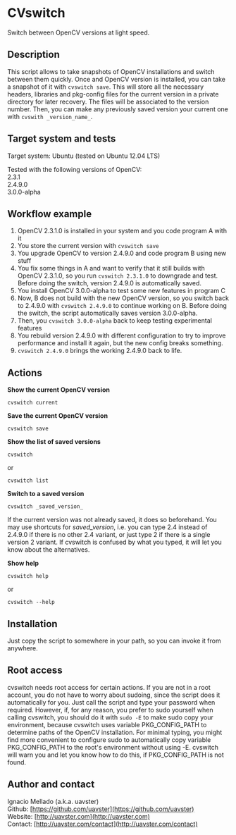 CVswitch
========
Switch between OpenCV versions at light speed.

Description
-----------
This script allows to take snapshots of OpenCV installations and switch between them quickly. Once and OpenCV version is installed, you can take a snapshot of it with `cvswitch save`. This will store all the necessary headers, libraries and pkg-config files for the current version in a private directory for later recovery. The files will be associated to the version number. Then, you can make any previously saved version your current one with `cvswith _version_name_`.

Target system and tests
-----------------------
Target system: Ubuntu (tested on Ubuntu 12.04 LTS)

Tested with the following versions of OpenCV:  
2.3.1  
2.4.9.0  
3.0.0-alpha

Workflow example
-----------------
1. OpenCV 2.3.1.0 is installed in your system and you code program A with it
2. You store the current version with `cvswitch save`
3. You upgrade OpenCV to version 2.4.9.0 and code program B using new stuff
4. You fix some things in A and want to verify that it still builds with OpenCV 2.3.1.0, so you run `cvswitch 2.3.1.0` to downgrade and test. Before doing the switch, version 2.4.9.0 is automatically saved.
5. You install OpenCV 3.0.0-alpha to test some new features in program C
6. Now, B does not build with the new OpenCV version, so you switch back to 2.4.9.0 with `cvswitch 2.4.9.0` to continue working on B. Before doing the switch, the script automatically saves version 3.0.0-alpha.
7. Then, you `cvswitch 3.0.0-alpha` back to keep testing experimental features
8. You rebuild version 2.4.9.0 with different configuration to try to improve performance and install it again, but the new config breaks something.
9. `cvswitch 2.4.9.0` brings the working 2.4.9.0 back to life.

Actions
-------

**Show the current OpenCV version**  
```
cvswitch current
```

**Save the current OpenCV version**  
```
cvswitch save
```

**Show the list of saved versions**  
```
cvswitch
```  
or  
```
cvswitch list  
```

**Switch to a saved version**  
```
cvswitch _saved_version_
```  
If the current version was not already saved, it does so beforehand. You may use shortcuts for _saved_version_, i.e. you can type 2.4 instead of 2.4.9.0 if there is no other 2.4 variant, or just type 2 if there is a single version 2 variant. If cvswitch is confused by what you typed, it will let you know about the alternatives.

**Show help**  
```
cvswitch help 
```  
or  
```
cvswitch --help
```

Installation
------------
Just copy the script to somewhere in your path, so you can invoke it from anywhere.

Root access
-----------
cvswitch needs root access for certain actions. If you are not in a root account, you do not have to worry about sudoing, since the script does it automatically for you. Just call the script and type your password when required. However, if, for any reason, you prefer to sudo yourself when calling cvswitch, you should do it with `sudo -E` to make sudo copy your environment, because cvswitch uses variable PKG_CONFIG_PATH to determine paths of the OpenCV installation. For minimal typing, you might find more convenient to configure sudo to automatically copy variable PKG_CONFIG_PATH to the root's environment without using -E. cvswitch will warn you and let you know how to do this, if PKG_CONFIG_PATH is not found.

Author and contact
------------------
Ignacio Mellado (a.k.a. uavster)  
Github: [https://github.com/uavster](https://github.com/uavster)  
Website: [http://uavster.com](http://uavster.com)  
Contact: [http://uavster.com/contact](http://uavster.com/contact)